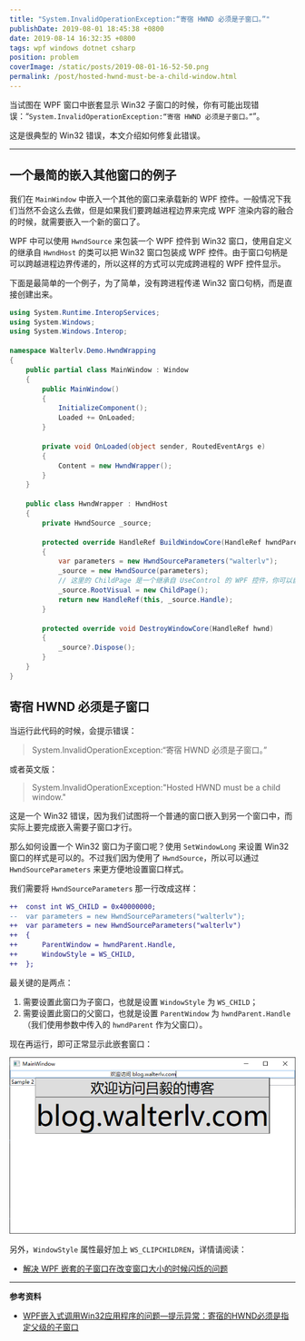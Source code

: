 ```yaml
---
title: "System.InvalidOperationException:“寄宿 HWND 必须是子窗口。”"
publishDate: 2019-08-01 18:45:38 +0800
date: 2019-08-14 16:32:35 +0800
tags: wpf windows dotnet csharp
position: problem
coverImage: /static/posts/2019-08-01-16-52-50.png
permalink: /post/hosted-hwnd-must-be-a-child-window.html
---
```


当试图在 WPF 窗口中嵌套显示 Win32 子窗口的时候，你有可能出现错误：“`System.InvalidOperationException:“寄宿 HWND 必须是子窗口。”`”。

这是很典型的 Win32 错误，本文介绍如何修复此错误。

---

<div id="toc"></div>

## 一个最简的嵌入其他窗口的例子

我们在 `MainWindow` 中嵌入一个其他的窗口来承载新的 WPF 控件。一般情况下我们当然不会这么去做，但是如果我们要跨越进程边界来完成 WPF 渲染内容的融合的时候，就需要嵌入一个新的窗口了。

WPF 中可以使用 `HwndSource` 来包装一个 WPF 控件到 Win32 窗口，使用自定义的继承自 `HwndHost` 的类可以把 Win32 窗口包装成 WPF 控件。由于窗口句柄是可以跨越进程边界传递的，所以这样的方式可以完成跨进程的 WPF 控件显示。

下面是最简单的一个例子，为了简单，没有跨进程传递 Win32 窗口句柄，而是直接创建出来。

```csharp
using System.Runtime.InteropServices;
using System.Windows;
using System.Windows.Interop;

namespace Walterlv.Demo.HwndWrapping
{
    public partial class MainWindow : Window
    {
        public MainWindow()
        {
            InitializeComponent();
            Loaded += OnLoaded;
        }

        private void OnLoaded(object sender, RoutedEventArgs e)
        {
            Content = new HwndWrapper();
        }
    }

    public class HwndWrapper : HwndHost
    {
        private HwndSource _source;

        protected override HandleRef BuildWindowCore(HandleRef hwndParent)
        {
            var parameters = new HwndSourceParameters("walterlv");
            _source = new HwndSource(parameters);
            // 这里的 ChildPage 是一个继承自 UseControl 的 WPF 控件，你可以自己创建自己的 WPF 控件。
            _source.RootVisual = new ChildPage();
            return new HandleRef(this, _source.Handle);
        }

        protected override void DestroyWindowCore(HandleRef hwnd)
        {
            _source?.Dispose();
        }
    }
}
```

## 寄宿 HWND 必须是子窗口

当运行此代码的时候，会提示错误：

> System.InvalidOperationException:“寄宿 HWND 必须是子窗口。”

或者英文版：

> System.InvalidOperationException:"Hosted HWND must be a child window."

这是一个 Win32 错误，因为我们试图将一个普通的窗口嵌入到另一个窗口中，而实际上要完成嵌入需要子窗口才行。

那么如何设置一个 Win32 窗口为子窗口呢？使用 `SetWindowLong` 来设置 Win32 窗口的样式是可以的。不过我们因为使用了 `HwndSource`，所以可以通过 `HwndSourceParameters` 来更方便地设置窗口样式。

我们需要将 `HwndSourceParameters` 那一行改成这样：

```diff
++  const int WS_CHILD = 0x40000000;
--  var parameters = new HwndSourceParameters("walterlv");
++  var parameters = new HwndSourceParameters("walterlv")
++  {
++      ParentWindow = hwndParent.Handle,
++      WindowStyle = WS_CHILD,
++  };
```

最关键的是两点：

1. 需要设置此窗口为子窗口，也就是设置 `WindowStyle` 为 `WS_CHILD`；
1. 需要设置此窗口的父窗口，也就是设置 `ParentWindow` 为 `hwndParent.Handle`（我们使用参数中传入的 `hwndParent` 作为父窗口）。

现在再运行，即可正常显示此嵌套窗口：

![嵌套窗口](/static/posts/2019-08-01-16-52-50.png)

另外，`WindowStyle` 属性最好加上 `WS_CLIPCHILDREN`，详情请阅读：

- [解决 WPF 嵌套的子窗口在改变窗口大小的时候闪烁的问题](/post/window-flickers-on-resizing-if-the-window-contains-a-hwndhost-element)

---

**参考资料**

- [WPF嵌入式调用Win32应用程序的问题—提示异常：寄宿的HWND必须是指定父级的子窗口](https://social.microsoft.com/Forums/zh-CN/7090f2a0-9efc-4379-a3a7-585e209a1f54/wpf2388420837243353584329992win3224212299923124324207303403838239?forum=wpfzhchs)


